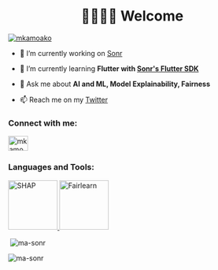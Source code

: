 <h1 align="center">👋🏿👋🏿 Welcome</h1>

<p align="left"> <a href="https://twitter.com/mkamoako" target="blank"><img src="https://img.shields.io/twitter/follow/mkamoako?logo=twitter&style=for-the-badge" alt="mkamoako" /></a> </p>

- 🔭 I’m currently working on [Sonr](https://github.com/sonr-io)

- 🌱 I’m currently learning **Flutter with [Sonr's Flutter SDK](https://motor.build/)**

- 💬 Ask me about **AI and ML, Model Explainability, Fairness**

- 📫 Reach me on my [Twitter](https://www.twitter.com/mkamoako)

<h3 align="left">Connect with me:</h3>
<p align="left">
<a href="https://twitter.com/mkamoako" target="blank"><img align="center" src="https://raw.githubusercontent.com/rahuldkjain/github-profile-readme-generator/master/src/images/icons/Social/twitter.svg" alt="mkamoako" height="30" width="40" /></a>
</p>

<h3 align="left">Languages and Tools:</h3>
<p align="left"> 
<a href="https://shap.readthedocs.io/en/latest/index.html/" target="_blank" rel="noreferrer"> <img src="https://user-images.githubusercontent.com/38404461/65588818-7734b500-df88-11e9-907c-a0bc0c0fdfc1.png" alt="SHAP" width="auto" height="100"/> </a>
<a href="https://github.com/fairlearn" target="_blank" rel="noreferrer"> <img src="https://www.microsoft.com/en-us/research/uploads/prod/2020/05/FairLearnLogo.png" alt="Fairlearn" width="auto" height="100"/> </a>
</p>

<p>&nbsp;<img align="center" src="https://github-readme-stats.vercel.app/api?username=ma-sonr&show_icons=true&locale=en" alt="ma-sonr" /></p>

<p><img align="center" src="https://github-readme-streak-stats.herokuapp.com/?user=ma-sonr&" alt="ma-sonr" /></p>
